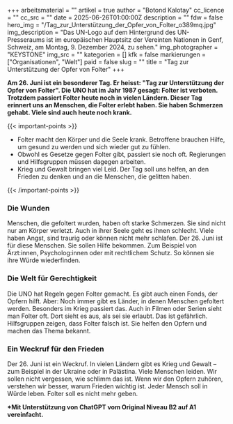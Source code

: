 +++
arbeitsmaterial = ""
artikel = true
author = "Botond Kalotay"
cc_licence = ""
cc_src = ""
date = 2025-06-26T01:00:00Z
description = ""
fdw = false
hero_img = "/Tag_zur_Unterstützung_der_Opfer_von_Folter_o389mq.jpg"
img_description = "Das UN-Logo auf dem Hintergrund des UN-Presseraums ist im europäischen Hauptsitz der Vereinten Nationen in Genf, Schweiz, am Montag, 9. Dezember 2024, zu sehen."
img_photographer = "KEYSTONE"
img_src = ""
kategorien = []
kfk = false
markierungen = ["Organisationen", "Welt"]
paid = false
slug = ""
title = "Tag zur Unterstützung der Opfer von Folter"
+++

**Am 26. Juni ist ein besonderer Tag. Er heisst: "Tag zur Unterstützung der Opfer von Folter". Die UNO hat im Jahr 1987 gesagt: Folter ist verboten. Trotzdem passiert Folter heute noch in vielen Ländern. Dieser Tag erinnert uns an Menschen, die Folter erlebt haben. Sie haben Schmerzen gehabt. Viele sind auch heute noch krank.**

{{< important-points >}}

<ul>

<li>Folter macht den Körper und die Seele krank. Betroffene brauchen Hilfe, um gesund zu werden und sich wieder gut zu fühlen.
</li>

<li>Obwohl es Gesetze gegen Folter gibt, passiert sie noch oft. Regierungen und Hilfsgruppen müssen dagegen arbeiten.
</li>

<li>Krieg und Gewalt bringen viel Leid. Der Tag soll uns helfen, an den Frieden zu denken und an die Menschen, die gelitten haben.
</li>

</ul>

{{< /important-points >}}

### Die Wunden

Menschen, die gefoltert wurden, haben oft starke Schmerzen. Sie sind nicht nur am Körper verletzt. Auch in ihrer Seele geht es ihnen schlecht. Viele haben Angst, sind traurig oder können nicht mehr schlafen. Der 26. Juni ist für diese Menschen. Sie sollen Hilfe bekommen. Zum Beispiel von Ärzt:innen, Psycholog:innen oder mit rechtlichem Schutz. So können sie ihre Würde wiederfinden.

### Die Welt für Gerechtigkeit

Die UNO hat Regeln gegen Folter gemacht. Es gibt auch einen Fonds, der Opfern hilft. Aber: Noch immer gibt es Länder, in denen Menschen gefoltert werden. Besonders im Krieg passiert das. Auch in Filmen oder Serien sieht man Folter oft. Dort sieht es aus, als sei sie erlaubt. Das ist gefährlich. Hilfsgruppen zeigen, dass Folter falsch ist. Sie helfen den Opfern und machen das Thema bekannt.

### Ein Weckruf für den Frieden

Der 26. Juni ist ein Weckruf. In vielen Ländern gibt es Krieg und Gewalt – zum Beispiel in der Ukraine oder in Palästina. Viele Menschen leiden. Wir sollen nicht vergessen, wie schlimm das ist. Wenn wir den Opfern zuhören, verstehen wir besser, warum Frieden wichtig ist. Jeder Mensch soll in Würde leben. Folter soll es nicht mehr geben.

**\*Mit Unterstützung von ChatGPT vom Original Niveau B2 auf A1 vereinfacht.**
